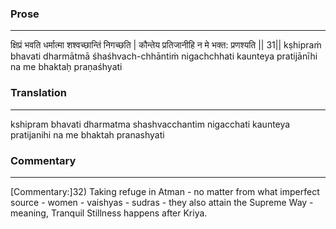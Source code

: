 ### Prose 
 --- 
क्षिप्रं भवति धर्मात्मा शश्वच्छान्तिं निगच्छति |
कौन्तेय प्रतिजानीहि न मे भक्त: प्रणश्यति || 31||
kṣhipraṁ bhavati dharmātmā śhaśhvach-chhāntiṁ nigachchhati
kaunteya pratijānīhi na me bhaktaḥ praṇaśhyati

### Translation 
 --- 
kshipram bhavati dharmatma shashvacchantim nigacchati kaunteya pratijanihi na me bhaktah pranashyati

### Commentary 
 --- 
[Commentary:]32) Taking refuge in Atman - no matter from what imperfect source - women - vaishyas - sudras - they also attain the Supreme Way - meaning, Tranquil Stillness happens after Kriya.